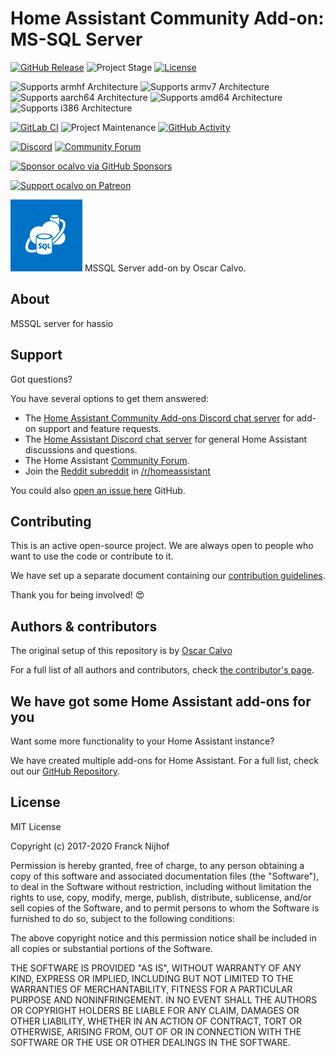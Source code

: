 

# Home Assistant Community Add-on: MS-SQL Server

[![GitHub Release][releases-shield]][releases]
![Project Stage][project-stage-shield]
[![License][license-shield]](LICENSE.md)

![Supports armhf Architecture][armhf-shield]
![Supports armv7 Architecture][armv7-shield]
![Supports aarch64 Architecture][aarch64-shield]
![Supports amd64 Architecture][amd64-shield]
![Supports i386 Architecture][i386-shield]

[![GitLab CI][gitlabci-shield]][gitlabci]
![Project Maintenance][maintenance-shield]
[![GitHub Activity][commits-shield]][commits]

[![Discord][discord-shield]][discord]
[![Community Forum][forum-shield]][forum]

[![Sponsor ocalvo via GitHub Sponsors][github-sponsors-shield]][github-sponsors]

[![Support ocalvo on Patreon][patreon-shield]][patreon]

![logo](/mssql/logo.png) MSSQL Server add-on by Oscar Calvo.

## About

MSSQL server for hassio

## Support

Got questions?

You have several options to get them answered:

- The [Home Assistant Community Add-ons Discord chat server][discord] for add-on
  support and feature requests.
- The [Home Assistant Discord chat server][discord-ha] for general Home
  Assistant discussions and questions.
- The Home Assistant [Community Forum][forum].
- Join the [Reddit subreddit][reddit] in [/r/homeassistant][reddit]

You could also [open an issue here][issue] GitHub.

## Contributing

This is an active open-source project. We are always open to people who want to
use the code or contribute to it.

We have set up a separate document containing our
[contribution guidelines](CONTRIBUTING.md).

Thank you for being involved! :heart_eyes:

## Authors & contributors

The original setup of this repository is by [Oscar Calvo][ocalvo]

For a full list of all authors and contributors,
check [the contributor's page][contributors].

## We have got some Home Assistant add-ons for you

Want some more functionality to your Home Assistant instance?

We have created multiple add-ons for Home Assistant. For a full list, check out
our [GitHub Repository][repository].

## License

MIT License

Copyright (c) 2017-2020 Franck Nijhof

Permission is hereby granted, free of charge, to any person obtaining a copy
of this software and associated documentation files (the "Software"), to deal
in the Software without restriction, including without limitation the rights
to use, copy, modify, merge, publish, distribute, sublicense, and/or sell
copies of the Software, and to permit persons to whom the Software is
furnished to do so, subject to the following conditions:

The above copyright notice and this permission notice shall be included in all
copies or substantial portions of the Software.

THE SOFTWARE IS PROVIDED "AS IS", WITHOUT WARRANTY OF ANY KIND, EXPRESS OR
IMPLIED, INCLUDING BUT NOT LIMITED TO THE WARRANTIES OF MERCHANTABILITY,
FITNESS FOR A PARTICULAR PURPOSE AND NONINFRINGEMENT. IN NO EVENT SHALL THE
AUTHORS OR COPYRIGHT HOLDERS BE LIABLE FOR ANY CLAIM, DAMAGES OR OTHER
LIABILITY, WHETHER IN AN ACTION OF CONTRACT, TORT OR OTHERWISE, ARISING FROM,
OUT OF OR IN CONNECTION WITH THE SOFTWARE OR THE USE OR OTHER DEALINGS IN THE
SOFTWARE.

[aarch64-shield]: https://img.shields.io/badge/aarch64-yes-green.svg
[amd64-shield]: https://img.shields.io/badge/amd64-yes-green.svg
[armhf-shield]: https://img.shields.io/badge/armhf-yes-green.svg
[armv7-shield]: https://img.shields.io/badge/armv7-yes-green.svg
[commits-shield]: https://img.shields.io/github/commit-activity/y/ocalvo/addon-mssql.svg
[commits]: https://github.com/ocalvo/addon-mssql/commits/master
[contributors]: https://github.com/ocalvo/addon-mssql/graphs/contributors
[discord-ha]: https://discord.gg/c5DvZ4e
[discord-shield]: https://img.shields.io/discord/478094546522079232.svg
[discord]: https://discord.me/hassioaddons
[docs]: https://github.com/ocalvo/addon-mssql/blob/main/mssql/DOCS.md
[forum-shield]: https://img.shields.io/badge/community-forum-brightgreen.svg
[forum]: https://community.home-assistant.io/t/repository-community-hass-io-add-ons/24705?u=ocalvo
[ocalvo]: https://github.com/ocalvo
[github-sponsors-shield]: https://ocalvo.dev/wp-content/uploads/2019/12/github_sponsor.png
[github-sponsors]: https://github.com/sponsors/ocalvo
[gitlabci-shield]: https://gitlab.com/calvoo/addon-mssql/badges/main/pipeline.svg
[gitlabci]: https://gitlab.com/calvoo/addon-mssql/pipelines
[i386-shield]: https://img.shields.io/badge/i386-yes-green.svg
[issue]: https://github.com/ocalvo/addon-mssql/issues
[license-shield]: https://img.shields.io/github/license/ocalvo/addon-mssql.svg
[maintenance-shield]: https://img.shields.io/maintenance/yes/2020.svg
[patreon-shield]: https://ocalvo.dev/wp-content/uploads/2019/12/patreon.png
[patreon]: https://www.patreon.com/ocalvo
[project-stage-shield]: https://img.shields.io/badge/project%20stage-production%20ready-brightgreen.svg
[reddit]: https://reddit.com/r/homeassistant
[releases-shield]: https://img.shields.io/github/release/ocalvo/addon-mssql.svg
[releases]: https://github.com/ocalvo/addon-mssql/releases
[repository]: https://github.com/ocalvo/addon-mssql
